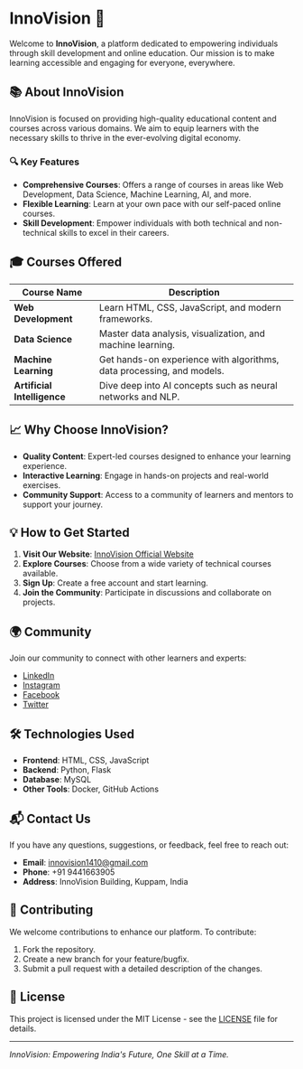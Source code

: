 <!-- NPTEL-ANSWERS-2025-JAN-APR- -->

# InnoVision 🚀

Welcome to **InnoVision**, a platform dedicated to empowering individuals through skill development and online education. Our mission is to make learning accessible and engaging for everyone, everywhere.



## 📚 About InnoVision

InnoVision is focused on providing high-quality educational content and courses across various domains. We aim to equip learners with the necessary skills to thrive in the ever-evolving digital economy.

### 🔍 Key Features
- **Comprehensive Courses**: Offers a range of courses in areas like Web Development, Data Science, Machine Learning, AI, and more.
- **Flexible Learning**: Learn at your own pace with our self-paced online courses.
- **Skill Development**: Empower individuals with both technical and non-technical skills to excel in their careers.

## 🎓 Courses Offered

| Course Name               | Description                                                        |
|---------------------------|--------------------------------------------------------------------|
| **Web Development**       | Learn HTML, CSS, JavaScript, and modern frameworks.                |
| **Data Science**          | Master data analysis, visualization, and machine learning.         |
| **Machine Learning**      | Get hands-on experience with algorithms, data processing, and models. |
| **Artificial Intelligence** | Dive deep into AI concepts such as neural networks and NLP.         |

## 📈 Why Choose InnoVision?

- **Quality Content**: Expert-led courses designed to enhance your learning experience.
- **Interactive Learning**: Engage in hands-on projects and real-world exercises.
- **Community Support**: Access to a community of learners and mentors to support your journey.

## 💡 How to Get Started

1. **Visit Our Website**: [InnoVision Official Website](https://innovision.com)
2. **Explore Courses**: Choose from a wide variety of technical courses available.
3. **Sign Up**: Create a free account and start learning.
4. **Join the Community**: Participate in discussions and collaborate on projects.

## 🌍 Community

Join our community to connect with other learners and experts:
- [LinkedIn](https://www.linkedin.com/company/innovision)
- [Instagram](https://www.instagram.com/innovision)
- [Facebook](https://www.facebook.com/innovision)
- [Twitter](https://twitter.com/innovision)

## 🛠️ Technologies Used

- **Frontend**: HTML, CSS, JavaScript
- **Backend**: Python, Flask
- **Database**: MySQL
- **Other Tools**: Docker, GitHub Actions

## 📬 Contact Us

If you have any questions, suggestions, or feedback, feel free to reach out:

- **Email**: innovision1410@gmail.com
- **Phone**: +91 9441663905
- **Address**: InnoVision Building, Kuppam, India

## 🤝 Contributing

We welcome contributions to enhance our platform. To contribute:
1. Fork the repository.
2. Create a new branch for your feature/bugfix.
3. Submit a pull request with a detailed description of the changes.

## 📝 License

This project is licensed under the MIT License - see the [LICENSE](LICENSE) file for details.

---

_InnoVision: Empowering India's Future, One Skill at a Time._



